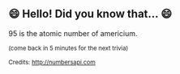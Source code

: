 ## :smile: Hello! Did you know that... :smile:
95 is the atomic number of americium.

<sup>(come back in 5 minutes for the next trivia)</sup>


<sup>Credits: http://numbersapi.com</sup>
